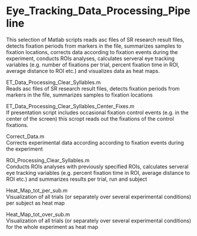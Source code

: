 # Eye_Tracking_Data_Processing_Pipeline

This selection of Matlab scripts reads asc files of SR research result files, detects fixation periods from markers in the file, summarizes samples to fixation locations, corrects data according to fixation events during the experiment, conducts ROIs analyses, calculates serveral eye tracking variables (e.g. number of fixations per trial, percent fixation time in ROI, average distance to ROI etc.) and visualizes data as heat maps.


ET_Data_Processing_Clear_Syllables.m\
Reads asc files of SR research result files, detects fixation periods from markers in the file, summarizes samples to fixation locations

ET_Data_Processing_Clear_Syllables_Center_Fixes.m\
If presentation script includes occasional fixation control events (e.g. in the center of the screen) this scropt reads out the fixations of the control fixations.

Correct_Data.m\
Corrects experimental data according according to fixation events during the experiment

ROI_Processing_Clear_Syllables.m\
Conducts ROIs analyses with previously specified ROIs, calculates serveral eye tracking variables (e.g.  percent fixation time in ROI, average distance to ROI etc.) and summarizes results per trial, run and subject

Heat_Map_tot_per_sub.m\
Visualization of all trials (or separately over several experimental conditions) per subject as heat map

Heat_Map_tot_over_sub.m\
Visualization of all trials (or separately over several experimental conditions) for the whole experiment as heat map

